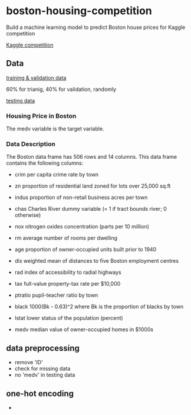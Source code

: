 # boston-housing-competition
Build a machine learning model to predict Boston house prices for Kaggle competition

[Kaggle competition](https://www.kaggle.com/competitions/sc201-jul-2023)

## Data

[training & validation data](https://github.com/johnson70630/boston-housing-competition/blob/main/boston_housing_competition/boston_housing/train.csv)

60% for trianig, 40% for validation, randomly

[testing data](https://github.com/johnson70630/boston-housing-competition/blob/main/boston_housing_competition/boston_housing/test.csv)

### Housing Price in Boston
The medv variable is the target variable.

### Data Description
The Boston data frame has 506 rows and 14 columns.
This data frame contains the following columns:

- crim
per capita crime rate by town

- zn
proportion of residential land zoned for lots over 25,000 sq.ft

- indus
proportion of non-retail business acres per town

- chas
Charles River dummy variable (= 1 if tract bounds river; 0 otherwise)

- nox
nitrogen oxides concentration (parts per 10 million)

- rm
average number of rooms per dwelling

- age
proportion of owner-occupied units built prior to 1940

- dis
weighted mean of distances to five Boston employment centres

- rad
index of accessibility to radial highways

- tax
full-value property-tax rate per \$10,000

- ptratio
pupil-teacher ratio by town

- black
1000(Bk - 0.63)^2 where Bk is the proportion of blacks by town

- lstat
lower status of the population (percent)

- medv
median value of owner-occupied homes in \$1000s


## data preprocessing
- remove 'ID'
- check for missing data
- no 'medv' in testing data

## one-hot encoding
- 

